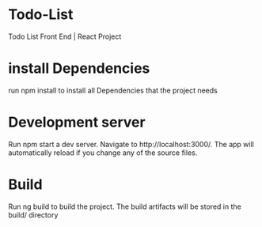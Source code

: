 # Todo-List
Todo List  Front End | React Project
# install Dependencies
run npm install to install all Dependencies that the project needs
# Development server
Run npm start a dev server. Navigate to http://localhost:3000/. The app will automatically reload if you change any of the source files.

# Build
Run ng build to build the project. The build artifacts will be stored in the build/ directory
